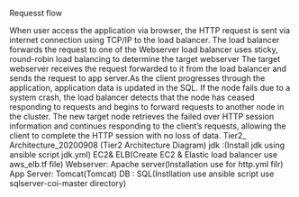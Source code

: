 Requesst flow

When user access the application via browser, the HTTP request is sent via internet connection using TCP/IP to the load balancer.
The load balancer forwards the request to one of the Webserver load balancer uses sticky, round-robin load balancing to determine the target webserver
The target webserver receives the request forwarded to it from the load balancer and sends the request to app server.As the client progresses through the application, application data is updated in the SQL.
If the node fails due to a system crash, the load balancer detects that the node has ceased responding to requests and begins to forward requests to another node in the cluster.
The new target node retrieves the failed over HTTP session information and continues responding to the client’s requests, allowing the client to complete the HTTP session with no loss of data.
Tier2_ Architecture_20200908 (Tier2 Architecture Diagram) jdk :(Install jdk using ansible script jdk.yml) EC2& ELB(Create EC2 & Elastic load balancer use aws_elb.tf file) Webserver: Apache server(Installation use for http.yml filr) App Server: Tomcat(Tomcat) DB : SQL(Instllation use ansible script use sqlserver-coi-master directory)
